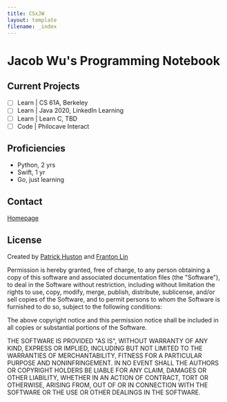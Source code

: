 ```yaml
---
title: CSxJW
layout: template
filename: _index
--- 
```


# Jacob Wu's Programming Notebook

## Current Projects
- [ ] Learn \| CS 61A, Berkeley
- [ ] Learn \| Java 2020, LinkedIn Learning
- [ ] Learn \| Learn C, TBD
- [ ] Code \| Philocave Interact

## Proficiencies
* Python, 2 yrs
* Swift, 1 yr
* Go, just learning

## Contact
[Homepage](jacobwu.org)

## License
Created by [Patrick Huston](http://www.patrickhuston.com/) and [Franton Lin](frantonlin.com)

Permission is hereby granted, free of charge, to any person obtaining a copy of this software and associated documentation files (the "Software"), to deal in the Software without restriction, including without limitation the rights to use, copy, modify, merge, publish, distribute, sublicense, and/or sell copies of the Software, and to permit persons to whom the Software is furnished to do so, subject to the following conditions:

The above copyright notice and this permission notice shall be included in all copies or substantial portions of the Software.

THE SOFTWARE IS PROVIDED "AS IS", WITHOUT WARRANTY OF ANY KIND, EXPRESS OR IMPLIED, INCLUDING BUT NOT LIMITED TO THE WARRANTIES OF MERCHANTABILITY, FITNESS FOR A PARTICULAR PURPOSE AND NONINFRINGEMENT. IN NO EVENT SHALL THE AUTHORS OR COPYRIGHT HOLDERS BE LIABLE FOR ANY CLAIM, DAMAGES OR OTHER LIABILITY, WHETHER IN AN ACTION OF CONTRACT, TORT OR OTHERWISE, ARISING FROM, OUT OF OR IN CONNECTION WITH THE SOFTWARE OR THE USE OR OTHER DEALINGS IN THE SOFTWARE.
